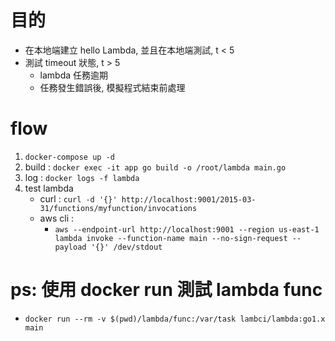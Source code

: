 # 目的
- 在本地端建立 hello Lambda, 並且在本地端測試, t < 5
- 測試 timeout 狀態, t > 5
    - lambda 任務逾期
    - 任務發生錯誤後, 模擬程式結束前處理

# flow
1. `docker-compose up -d`
2. build : `docker exec -it app go build -o /root/lambda main.go`
3. log : `docker logs -f lambda`
4. test lambda
    - curl : `curl -d '{}' http://localhost:9001/2015-03-31/functions/myfunction/invocations`
    - aws cli : 
        - `aws --endpoint-url http://localhost:9001 --region us-east-1 lambda invoke --function-name main --no-sign-request --payload '{}' /dev/stdout`

# ps: 使用 docker run 測試 lambda func
- `docker run --rm -v $(pwd)/lambda/func:/var/task lambci/lambda:go1.x main`